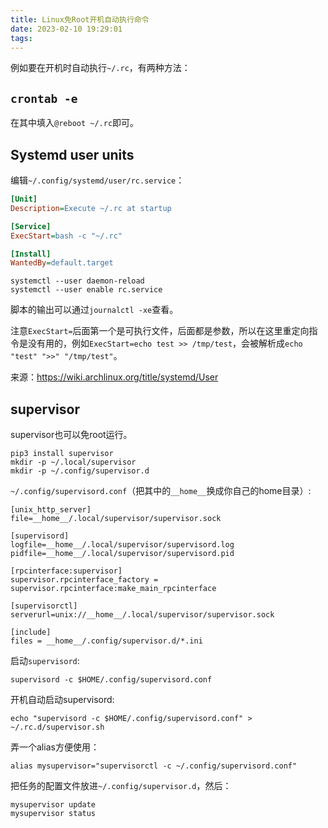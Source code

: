 ```yaml
---
title: Linux免Root开机自动执行命令
date: 2023-02-10 19:29:01
tags:
---
```


例如要在开机时自动执行`~/.rc`，有两种方法：

## `crontab -e`

在其中填入`@reboot ~/.rc`即可。

## Systemd user units

编辑`~/.config/systemd/user/rc.service`：

```ini
[Unit]
Description=Execute ~/.rc at startup

[Service]
ExecStart=bash -c "~/.rc"

[Install]
WantedBy=default.target
```

```shell
systemctl --user daemon-reload
systemctl --user enable rc.service
```

脚本的输出可以通过`journalctl -xe`查看。

注意`ExecStart=`后面第一个是可执行文件，后面都是参数，所以在这里重定向指令是没有用的，例如`ExecStart=echo test >> /tmp/test`，会被解析成`echo "test" ">>" "/tmp/test"`。

来源：<https://wiki.archlinux.org/title/systemd/User>

## supervisor

supervisor也可以免root运行。

```shell
pip3 install supervisor
mkdir -p ~/.local/supervisor
mkdir -p ~/.config/supervisor.d
```

`~/.config/supervisord.conf`（把其中的`__home__`换成你自己的home目录）:

```text
[unix_http_server]
file=__home__/.local/supervisor/supervisor.sock

[supervisord]
logfile=__home__/.local/supervisor/supervisord.log
pidfile=__home__/.local/supervisor/supervisord.pid

[rpcinterface:supervisor]
supervisor.rpcinterface_factory = supervisor.rpcinterface:make_main_rpcinterface

[supervisorctl]
serverurl=unix://__home__/.local/supervisor/supervisor.sock

[include]
files = __home__/.config/supervisor.d/*.ini
```

启动`supervisord`:

```shell
supervisord -c $HOME/.config/supervisord.conf
```

开机自动启动supervisord:

```shell
echo "supervisord -c $HOME/.config/supervisord.conf" > ~/.rc.d/supervisor.sh
```

弄一个alias方便使用：

```shell
alias mysupervisor="supervisorctl -c ~/.config/supervisord.conf"
```

把任务的配置文件放进`~/.config/supervisor.d`，然后：

```shell
mysupervisor update
mysupervisor status
```
